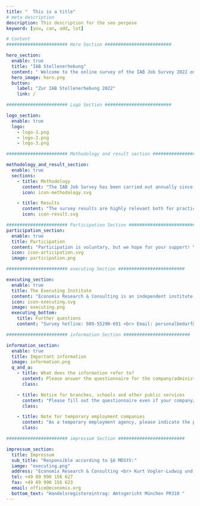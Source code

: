 ```yaml
---
title: "  This is a title"
# meta description
description: This description for the seo perpose
keyword: [you, can, add, lot]

# Content
####################### Hero Section #########################

hero_section:
  enable: true
  title: "IAB Stellenerhebung"
  content: " Welcome to the online survey of the IAB Job Survey 2022 on behalf of the <span>Federal Employment Agency / IAB</span>."
  hero_image: hero.png
  button:
    label: "Zur IAB Stellenerhebung 2022"
    link: /

####################### Logo Section #########################

logo_section:
  enable: true
  logo:
    - logo-1.png
    - logo-2.png
    - logo-3.png

####################### Methodology and result section #########################

methodology_and_result_section:
  enable: true
  sections:
    - title: Methodology
      content: "The IAB Job Survey has been carried out annually since 1989. It is aimed at a representative selection of companies and administrative offices in West and East Germany. The farms are selected at random every year in order to keep the burden on the individual farms low."
      icon: icon-methodology.svg

    - title: Results
      content: "The survey results are highly relevant both for practice-oriented policy advice and for scientific research, because the IAB job survey is unique in Germany. The resulting studies have a major influence on the decisions in the labour market policy of the federal government, the federal states and in Europe. At regular intervals, the IAB publishes press releases, short reports and articles in order to make the results available to a broad public. A selection can be found at: <a href='https://www.iab.de/stellenerhebung'>https://www.iab.de/stellenerhebung</a>."
      icon: icon-result.svg

####################### Participation Section #########################
participation_section:
  enable: true
  title: Participation
  content: "Participation is voluntary, but we hope for your support! Your answers are very important to us, because only if we receive enough information from companies on personnel policy and staffing can we draw well-founded scientific conclusions about the current and future dynamics on the labour market. Please support us in this."
  icon: icon-articipation.svg
  image: participation.png

####################### executing Section #########################

executing_section:
  enable: true
  title: The Executing Institute
  content: "Economix Research & Consulting is an independent institute for economic and social policy consulting. It has been conducting this survey for many years on behalf of the Institute for Employment Research (IAB). Dr. Ben Kriechel is a member of the Management Board. Further information about the Institute's activities can be found on the website: www.economix.org."
  icon: icon-executing.svg
  image: executing.png
  executing_bottom:
    title: Further questions
    content: "Survey hotline: 089-55290-691 <br> Email: personalbedarf@economix.org"

####################### information Section #########################

information_section:
  enable: true
  title: Important information
  image: information.png
  q_and_a:
    - title: What does the information refer to?
      content: Please answer the questionnaire for the company/administration addressed in the cover letter. By this we mean the local production, trade, service or administrative site, and NOT the entire company, the entire group or the higher-level administrative office. The holding is the same local unit as when registering for social security (social security company number).
      class:

    - title: Notice for branches, schools and other public services
      content: "Please fill out the questionnaire even if your company/administrative office does not have its own personnel administration. It depends on the personnel situation on site. If this is not possible for formal reasons, please forward the questionnaire to the responsible body. Or let us know. We are happy to take care of this for you."
      class:

    - title: Note for temporary employment companies
      content: "As a temporary employment agency, please indicate the persons employed by you as your employees or employees subject to social security contributions (and NOT as temporary workers – this only applies to companies in which these persons are employed)."
      class:

####################### impressum Section #########################

impressum_section:
  title: Impressum
  sub_title: "Responsible according to §6 MDStV:"
  iamge: "executing.png"
  address: "Economix Research & Consulting <br> Kurt Vogler-Ludwig und Partner <br> Dr. Ben Kriechel <br> Lindwurmstraße 9 <br> 80337 München"
  tel: +49 89 990 156 627
  fax: +49 89 990 156 623
  email: office@economix.org
  bottom_text: "Handelsregistereintrag: Amtsgericht München PR310 "
---
```

